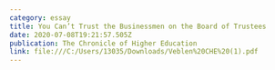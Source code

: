 ```yaml
---
category: essay
title: You Can’t Trust the Businessmen on the Board of Trustees
date: 2020-07-08T19:21:57.505Z
publication: The Chronicle of Higher Education
link: file:///C:/Users/13035/Downloads/Veblen%20CHE%20(1).pdf
---
```

